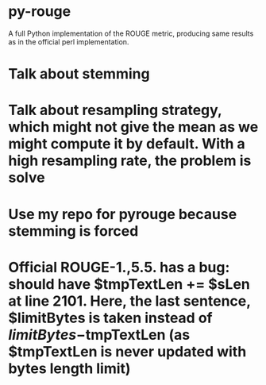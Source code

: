 # py-rouge
A full Python implementation of the ROUGE metric, producing same results as in the official perl implementation.  

# Talk about stemming
# Talk about resampling strategy, which might not give the mean as we might compute it by default. With a high resampling rate, the problem is solve
# Use my repo for pyrouge because stemming is forced
# Official ROUGE-1.,5.5. has a bug: should have $tmpTextLen += $sLen at line 2101. Here, the last sentence, $limitBytes is taken instead of $limitBytes-$tmpTextLen (as $tmpTextLen is never updated with bytes length limit)